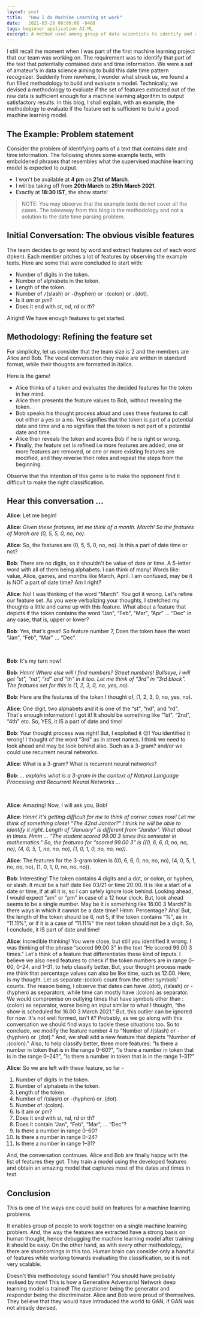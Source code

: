 ```yaml
---
layout: post
title:  "How I do Machine Learning at work"
date:   2021-03-26 00:00:00 -0400
tags: beginner application AI-ML
excerpt: A method used among group of data scientists to identify and refine feature set for a machine learning problem
---
```


I still recall the moment when I was part of the first machine learning project that our team was working on. The requirement was to identify that part of the text that potentially contained date and time information. We were a set of amateur's in data science aiming to build this date time pattern recognizer. Suddenly from nowhere, I wonder what struck us, we found a fun filled methodology to build and evaluate a model. Technically, we devised a methodology to evaluate if the set of features extracted out of the raw data is sufficient enough for a machine learning algorithm to output satisfactory results. In this blog, I shall explain, with an example, the methodology to evaluate if the feature set is sufficient to build a good machine learning model.

## The Example: Problem statement

Consider the problem of identifying parts of a text that contains date and time information. The following shows some example texts, with emboldened phrases that resembles what the supervised machine learning model is expected to output.

* I won't be available at **4 pm** on **21st of March**.
* I will be taking off from **20th March** to **25th March 2021**.
* Exactly at **18:30 IST**, the show starts!

> NOTE: You may observe that the example texts do not cover all the cases. The takeaway from this blog is the methodology and not a solution to the date time parsing problem.

## Initial Conversation: The obvious visible features

The team decides to go word by word and extract features out of each word (token). Each member pitches a lot of features by observing the example texts. Here are some that were concluded to start with:

* Number of digits in the token.
* Number of alphabets in the token.
* Length of the token.
* Number of `/`(slash) or `-`(hyphen) or `:`(colon) or `.`(dot).
* Is it _am_ or _pm_?
* Does it end with _st_, _nd_, _rd_ or _th_?

Alright! We have enough features to get started.

## Methodology: Refining the feature set

For simplicity, let us consider that the team size is 2 and the members are Alice and Bob. The vocal conversation they make are written in standard format, while their thoughts are formatted in italics.

Here is the game!

* Alice thinks of a token and evaluates the decided features for the token in her mind.
* Alice then presents the feature values to Bob, without revealing the token.
* Bob speaks his thought process aloud and uses these features to call out either a yes or a no. Yes signifies that the token is part of a potential date and time and a no signifies that the token is not part of a potential date and time.
* Alice then reveals the token and scores Bob if he is right or wrong.
* Finally, the feature set is refined i.e more features are added, one or more features are removed, or one or more existing features are modified, and they reverse their roles and repeat the steps from the beginning.

Observe that the intention of this game is to make the opponent find it difficult to make the right classification.

## Hear this conversation ...

**Alice**: Let me begin!

**Alice**: _Given these features, let me think of a month. March! So the features of March are (0, 5, 5, 0, no, no)._

**Alice**: So, the features are (0, 5, 5, 0, no, no). Is this a part of date time or not?

**Bob**: There are no digits, so it shouldn't be value of date or time. A 5-letter word with all of them being alphabets. I can think of many! Words like: value, Alice, games, and months like March, April. I am confused, may be it is NOT a part of date time? Am I right?

**Alice**: No! I was thinking of the word “March". You got it wrong. Let's refine our feature set. As you were verbalizing your thoughts, I stretched my thoughts a little and came up with this feature. What about a feature that depicts if the token contains the word “Jan", “Feb", “Mar", “Apr" ... “Dec" in any case, that is, upper or lower?

**Bob**: Yes, that's great! So feature number 7, Does the token have the word “Jan", “Feb", “Mar" ... “Dec".

<br/>

**Bob**: It's my turn now!

**Bob**: _Hmm! Where else will I find numbers? Street numbers! Bullseye, I will get “st", “nd", “rd" and “th" in it too. Let me think of “3rd" in “3rd block". The features set for this is (1, 2, 3, 0, no, yes, no)._

**Bob**: Here are the features of the token I thought of, (1, 2, 3, 0, no, yes, no).

**Alice**: One digit, two alphabets and it is one of the “st", “nd", and “rd". That's enough information! I got it! It should be something like “1st", “2nd", “4th" etc. So, YES, it IS a part of date and time!

**Bob**: Your thought process was right! But, I exploited it 😉! You identified it wrong! I thought of the word “3rd" as in street names. I think we need to look ahead and may be look behind also. Such as a 3-gram? and/or we could use recurrent neural networks.

**Alice**: What is a 3-gram? What is recurrent neural networks?

**Bob**: _... explains what is a 3-gram in the context of Natural Language Processing and Recurrent Neural Networks ..._

<br/>

**Alice**: Amazing! Now, I will ask you, Bob!

**Alice**: _Hmm! It's getting difficult for me to think of corner cases now! Let me think of something close! “The 42nd Janitor?" I think he will be able to identify it right. Length of “January" is different from “Janitor". What about in times. Hmm ... “The student scored 99.00 3 times this semester in mathematics." So, the features for “scored 99.00 3" is ((0, 6, 6, 0, no, no, no), (4, 0, 5, 1, no, no, no), (1, 0, 1, 0, no, no, no))._

**Alice**: The features for the 3-gram token is ((0, 6, 6, 0, no, no, no), (4, 0, 5, 1, no, no, no), (1, 0, 1, 0, no, no, no)).

**Bob**: Interesting! The token contains 4 digits and a dot, or colon, or hyphen, or slash. It must be a half date like 03/21 or time 20:00. It is like a start of a date or time, if at all it is, so I can safely ignore look behind. Looking ahead, I would expect “am" or “pm" in case of a 12 hour clock. But, look ahead seems to be a single number. May be it is something like 16:00 3 March? Is there ways in which it cannot be a date time? Hmm. Percentage? Aha! But, the length of the token should be 6, not 5, if the token contains “%", as in “11.11%", or if it is a case of “11.11<space>%" the next token should not be a digit. So, I conclude, it IS part of date and time!

**Alice**: Incredible thinking! You were close, but still you identified it wrong. I was thinking of the phrase “scored 99.00 3" in the text “He scored 99.00 3 times." Let's think of a feature that differentiates these kind of inputs. I believe we also need features to check if the token numbers are in range 0–60, 0–24, and 1–31, to help classify better. But, your thought process made me think that percentage values can also be like time, such as 12.00. Here, is my thought. Let us separate :(colon) count from the other symbols' counts. The reason being, I observe that dates can have .(dot), /(slash) or -(hyphen) as separators, while time can mostly have :(colon) as separator. We would compromise on outlying times that have symbols other than :(colon) as separator, worse being an input similar to what I thought, “the show is scheduled for 16.00 3 March 2021." But, this outlier can be ignored for now. It's not well formed, isn't it? Probably, as we go along with this conversation we should find ways to tackle these situations too. So to conclude, we modify the feature number 4 to “Number of /(slash) or -(hyphen) or .(dot)." And, we shall add a new feature that depicts “Number of :(colon)." Also, to help classify better, three more features: “Is there a number in token that is in the range 0–60?", “Is there a number in token that is in the range 0–24?", “Is there a number in token that is in the range 1–31?"

**Alice**: So we are left with these feature, so far -

1. Number of digits in the token.
2. Number of alphabets in the token.
3. Length of the token.
4. Number of /(slash) or -(hyphen) or .(dot).
5. Number of :(colon).
6. Is it am or pm?
7. Does it end with st, nd, rd or th?
8. Does it contain “Jan", “Feb", “Mar", ... “Dec"?
9. Is there a number in range 0–60?
10. Is there a number in range 0–24?
11. Is there a number in range 1–31?

And, the conversation continues. Alice and Bob are finally happy with the list of features they got. They train a model using the developed features and obtain an amazing model that captures most of the dates and times in text.

## Conclusion

This is one of the ways one could build on features for a machine learning problems.

It enables group of people to work together on a single machine learning problem. And, the way the features are extracted have a strong basis on human thought, hence debugging the machine learning model after training it should be easy. On the other hand, as with every other methodology, there are shortcomings in this too. Human brain can consider only a handful of features while working towards evaluating the classification, so it is not very scalable.

Doesn't this methodology sound familiar? You should have probably realised by now! This is how a Generative Adversarial Network deep learning model is trained! The questioner being the generator and responder being the discriminator. Alice and Bob were proud of themselves. They believe that they would have introduced the world to GAN, if GAN was not already devised.
